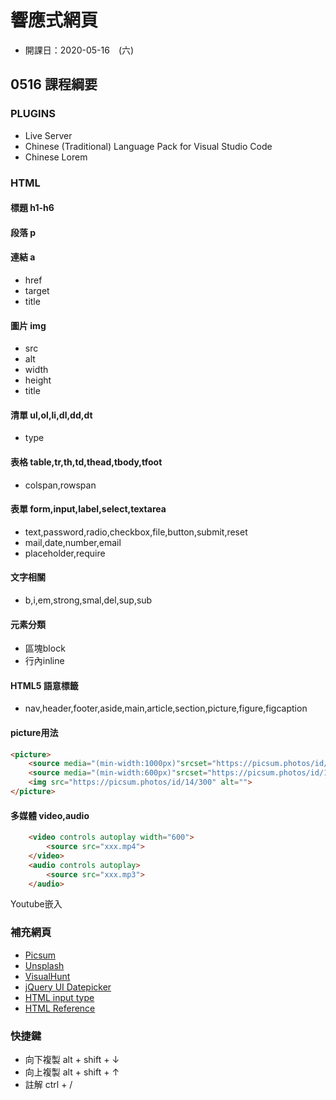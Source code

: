 # 響應式網頁 
* 開課日：2020-05-16　(六)

## 0516 課程綱要
### PLUGINS
* Live Server
* Chinese (Traditional) Language Pack for Visual Studio Code
* Chinese Lorem
### HTML
#### 標題 h1-h6
#### 段落 p
#### 連結 a
* href
* target
* title
#### 圖片 img
* src
* alt
* width
* height
* title
#### 清單 ul,ol,li,dl,dd,dt
* type
#### 表格 table,tr,th,td,thead,tbody,tfoot
* colspan,rowspan
#### 表單 form,input,label,select,textarea
* text,password,radio,checkbox,file,button,submit,reset
* mail,date,number,email
* placeholder,require

#### 文字相關
* b,i,em,strong,smal,del,sup,sub
#### 元素分類
* 區塊block
* 行內inline

#### HTML5 語意標籤
* nav,header,footer,aside,main,article,section,picture,figure,figcaption
#### picture用法
```html
<picture>
	<source media="(min-width:1000px)"srcset="https://picsum.photos/id/18/1000/300">
	<source media="(min-width:600px)"srcset="https://picsum.photos/id/16/600/300">
	<img src="https://picsum.photos/id/14/300" alt="">
</picture>

```

#### 多媒體 video,audio
```html
	<video controls autoplay width="600">
        <source src="xxx.mp4">
    </video>
    <audio controls autoplay>
        <source src="xxx.mp3">
    </audio>
```
Youtube嵌入
### 補充網頁
* [Picsum](https://picsum.photos/)
* [Unsplash](https://source.unsplash.com/)
* [VisualHunt](https://visualhunt.com/)
* [jQuery UI Datepicker](https://jqueryui.com/datepicker/)
* [HTML input type](https://www.w3schools.com/html/html_form_input_types.asp)
* [HTML Reference](https://htmlreference.io/)
### 快捷鍵
* 向下複製 alt + shift + ↓ 
* 向上複製 alt + shift + ↑
* 註解 ctrl + / 
	